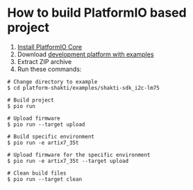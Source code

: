 How to build PlatformIO based project
=====================================

1. [Install PlatformIO Core](http://docs.platformio.org/page/core.html)
2. Download [development platform with examples](https://github.com/platformio/platform-shakti/archive/develop.zip)
3. Extract ZIP archive
4. Run these commands:

```shell
# Change directory to example
$ cd platform-shakti/examples/shakti-sdk_i2c-lm75

# Build project
$ pio run

# Upload firmware
$ pio run --target upload

# Build specific environment
$ pio run -e artix7_35t

# Upload firmware for the specific environment
$ pio run -e artix7_35t --target upload

# Clean build files
$ pio run --target clean
```
